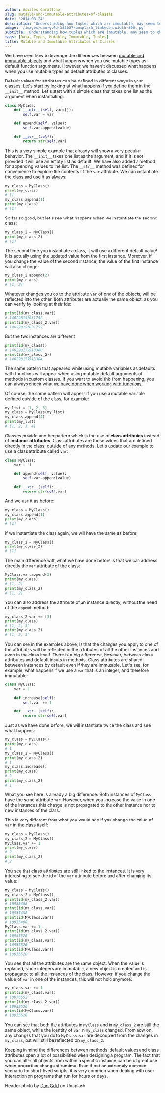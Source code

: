 ```yaml
---
author: Aquiles Carattino
slug: mutable-and-immutable-attributes-of-classes
date: '2018-08-24'
description: 'Understanding how tuples which are immutable, may seem to change.'
image: '/images/dan-gold-382057-unsplash_linkedin.width-800.jpg'
subtitle: 'Understanding how tuples which are immutable, may seem to change.'
tags: [Data, Types, Mutable, Immutable, Tuples]
title: Mutable and Immutable Attributes of Classes
---
```


We have seen how to leverage the differences between [mutable and
immutable objects]({filename}17_mutable_and_immutable.rst.md) and what
happens when you use mutable types as default function arguments.
However, we haven't discussed what happens when you use mutable types as
default attributes of classes.

Default values for attributes can be defined in different ways in your
classes. Let's start by looking at what happens if you define them in
the `__init__` method. Let's start with a simple class that takes one
list as the argument when instantiating:

```python
class MyClass:
    def __init__(self, var=[]):
        self.var = var

    def append(self, value):
        self.var.append(value)

    def __str__(self):
        return str(self.var)
```

This is a very simple example that already will show a very peculiar
behavior. The `__init__` takes one list as the argument, and if it is
not provided it will use an empty list as default. We have also added a
method for appending values to the list. The `__str__` method was
defined for convenience to explore the contents of the `var` attribute.
We can instantiate the class and use it as always:

```python
my_class = MyClass()
print(my_class)
# []
my_class.append(1)
print(my_class)
# [1]
```

So far so good, but let's see what happens when we instantiate the
second class:

```python
my_class_2 = MyClass()
print(my_class_2)
# [1]
```

The second time you instantiate a class, it will use a different default
value! It is actually using the updated value from the first instance.
Moreover, if you change the value of the second instance, the value of
the first instance will also change:

```python
my_class_2.append(2)
print(my_class)
# [1, 2]
```

Whatever changes you do to the attribute `var` of one of the objects,
will be reflected into the other. Both attributes are actually the same
object, as you can verify by looking at their ids:

```python
print(id(my_class.var))
# 140228152031752
print(id(my_class_2.var))
# 140228152031752
```

But the two instances are different

```python
print(id(my_class))
# 140228175513360
print(id(my_class_2))
# 140228175513304
```

The same pattern that appeared while using mutable variables as defaults
with functions will appear when using mutable default arguments of
methods in custom classes. If you want to avoid this from happening, you
can always check what [we have done when working with
functions]({filename}17_mutable_and_immutable.rst.md).

Of course, the same pattern will appear if you use a mutable variable
defined outside of the class, for example:

```python
my_list = [1, 2, 3]
my_class = MyClass(my_list)
my_class.append(4)
print(my_list)
# [1, 2, 3, 4]
```

Classes provide another pattern which is the use of **class attributes**
instead of **instance attributes**. Class attributes are those values
that are defined directly in the class, outside of any methods. Let's
update our example to use a class attribute called `var`:

```python
class MyClass:
    var = []

    def append(self, value):
        self.var.append(value)

    def __str__(self):
        return str(self.var)
```

And we use it as before:

```python
my_class = MyClass()
my_class.append(1)
print(my_class)
# [1]
```

If we instantiate the class again, we will have the same as before:

```python
my_class_2 = MyClass()
print(my_class_2)
# [1]
```

The main difference with what we have done before is that we can address
directly the `var` attribute of the class:

```python
MyClass.var.append(2)
print(my_class)
# [1, 2]
print(my_class_2)
# [1, 2]
```

You can also address the attribute of an instance directly, without the
need of the `append` method:

```python
my_class_2.var += [3]
print(my_class)
# [1, 2, 3]
print(my_class_2)
# [1, 2, 3]
```

You can see in the examples above, is that the changes you apply to one
of the attributes will be reflected in the attributes of all the other
instances and even in the class itself. There is a big difference,
however, between class attributes and default inputs in methods. Class
attributes are shared between instances by default even if they are
immutable. Let's see, for example, what happens if we use a `var` that
is an integer, and therefore immutable:

```python
class MyClass:
    var = 1

    def increase(self):
        self.var += 1

    def __str__(self):
        return str(self.var)
```

Just as we have done before, we will instantiate twice the class and see
what happens:

```python
my_class = MyClass()
print(my_class)
# 1
my_class_2 = MyClass()
print(my_class_2)
# 1
my_class.increase()
print(my_class)
# 2
print(my_class_2)
# 1
```

What you see here is already a big difference. Both instances of
`MyClass` have the same attribute `var`. However, when you increase the
value in one of the instances this change is not propagated to the other
instance nor to new instances of the class.

This is very different from what you would see if you change the value
of `var` in the class itself:

```python
my_class = MyClass()
my_class_2 = MyClass()
MyClass.var += 1
print(my_class)
# 2
print(my_class_2)
# 2
```

You see that class attributes are still linked to the instances. It is
very interesting to see the id of the `var` attribute before and after
changing its value:

```python
my_class = MyClass()
my_class_2 = MyClass()
print(id(my_class_2.var))
# 10935488
print(id(my_class.var))
# 10935488
print(id(MyClass.var))
# 10935488
MyClass.var += 1
print(id(my_class_2.var))
# 10935520
print(id(my_class.var))
# 10935520
print(id(MyClass.var))
# 10935520
```

You see that all the attributes are the same object. When the value is
replaced, since integers are immutable, a new object is created and is
propagated to all the instances of the class. However, if you change the
value of `var` in one of the instances, this will not hold anymore:

```python
my_class.var += 1
print(id(my_class.var))
# 10935552
print(id(my_class_2.var))
# 10935520
print(id(MyClass.var))
# 10935520
```

You can see that both the attributes in `MyClass` and in `my_class_2`
are still the same object, while the identity of `var` in `my_class`
changed. From now on, any changes that you do to `MyClass.var` are
decoupled from the changes in `my_class`, but will still be reflected on
`my_class_2`.

Keeping in mind the differences between methods' default values and
class attributes open a lot of possibilities when designing a program.
The fact that you can alter all objects from within a specific instance
can be of great use when properties change at runtime. Even if not an
extremely common scenario for short-lived scripts, it is very common
when dealing with user interaction on programs that run for hours or
days.

Header photo by [Dan
Gold](https://unsplash.com/photos/mgaS4FlsYxQ?utm_source=unsplash&utm_medium=referral&utm_content=creditCopyText)
on Unsplash
